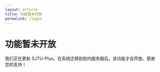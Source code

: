 ```yaml
---
layout: article
title: 功能暂未开放
permalink: /login
---
```


# 功能暂未开放

我们正在更新 SJTU-Plus。在系统迁移到校内服务器后，该功能才会开放。感谢您的支持！
